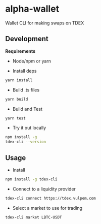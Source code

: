 # alpha-wallet
Wallet CLI for making swaps on TDEX

## Development

**Requirements**

* Node/npm or yarn


* Install deps

```sh
yarn install
```

* Build .ts files

```sh
yarn build
```

* Build and Test

```sh
yarn test
``` 

* Try it out locally

```sh
npm install -g 
tdex-cli --version
```


## Usage

* Install

```sh
npm install -g tdex-cli
```

* Connect to a liquidity provider

```sh
tdex-cli connect https://tdex.vulpem.com
```

* Select a market to use for trading

```sh
tdex-cli market LBTC-USDT
```










